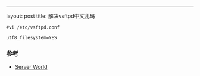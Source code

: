 ---
layout: post
title: 解决vsftpd中文乱码



``` shell
#vi /etc/vsftpd.conf

utf8_filesystem=YES
```

### 参考

- [Server World](https://www.server-world.info/en/note?os=Debian_11&p=ftp&f=1)